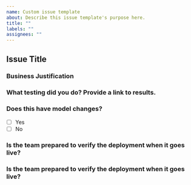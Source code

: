 ```yaml
---
name: Custom issue template
about: Describe this issue template's purpose here.
title: ""
labels: ""
assignees: ""
---
```


## Issue Title

<!-- Provide a clear and concise title for the issue -->

### Business Justification

<!-- Explain the business need or justification for this task or feature. Why is this important for the project or business? -->

### What testing did you do? Provide a link to results.

<!-- Describe the testing you performed, and include any relevant links to test results or documentation. -->

### Does this have model changes?

- [ ] Yes
- [ ] No
<!-- Select "Yes" or "No" based on whether there are any model changes associated with this task. -->

### Is the team prepared to verify the deployment when it goes live?

<!-- Confirm if the team is ready and available to verify the deployment once it's live. Provide any additional context or plans related to post-deployment verification. -->

### Is the team prepared to verify the deployment when it goes live?

<!-- Confirm if the team is ready and available to verify the deployment once it's live. Provide any additional context or plans related to post-deployment verification. -->
